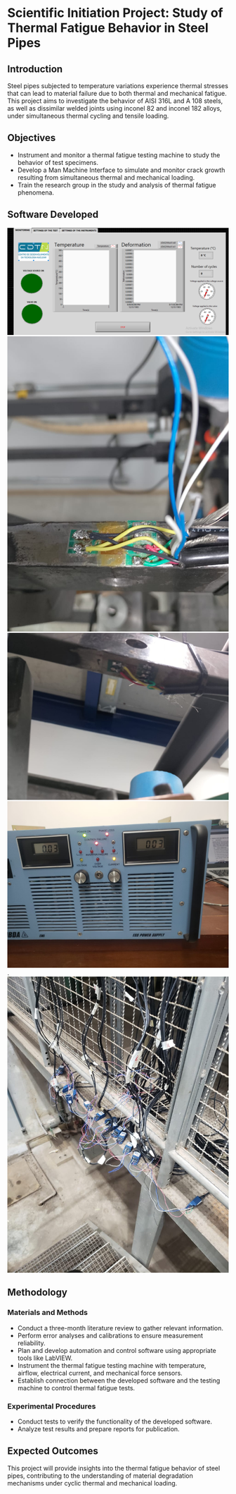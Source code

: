 # Scientific Initiation Project: Study of Thermal Fatigue Behavior in Steel Pipes

## Introduction
Steel pipes subjected to temperature variations experience thermal stresses that can lead to material failure due to both thermal and mechanical fatigue. This project aims to investigate the behavior of AISI 316L and A 108 steels, as well as dissimilar welded joints using inconel 82 and inconel 182 alloys, under simultaneous thermal cycling and tensile loading.

## Objectives
- Instrument and monitor a thermal fatigue testing machine to study the behavior of test specimens.
- Develop a Man Machine Interface to simulate and monitor crack growth resulting from simultaneous thermal and mechanical loading.
- Train the research group in the study and analysis of thermal fatigue phenomena.


## Software Developed
![Machine Interface](man_machine_in.PNG)
![Strain Gage](Strain_gage.jpg)
![Strain Gage](Strain_gage_two.jpg)
![Voltage Source](Supply_Voltage.jpg).
![Reharsal](Reharsal.jpg)



## Methodology
### Materials and Methods
- Conduct a three-month literature review to gather relevant information.
- Perform error analyses and calibrations to ensure measurement reliability.
- Plan and develop automation and control software using appropriate tools like LabVIEW.
- Instrument the thermal fatigue testing machine with temperature, airflow, electrical current, and mechanical force sensors.
- Establish connection between the developed software and the testing machine to control thermal fatigue tests.

### Experimental Procedures
- Conduct tests to verify the functionality of the developed software.
- Analyze test results and prepare reports for publication.

## Expected Outcomes
This project will provide insights into the thermal fatigue behavior of steel pipes, contributing to the understanding of material degradation mechanisms under cyclic thermal and mechanical loading.

